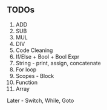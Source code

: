 ## TODOs

1. ADD
2. SUB
3. MUL
4. DIV
5. Code Cleaning
6. If/Else + Bool + Bool Expr
7. String - print, assign, concatenate
8. For loop
9. Scopes - Block
10. Function
11. Array

Later - Switch, While, Goto

